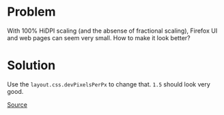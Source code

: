 # Problem

With 100% HiDPI scaling (and the absense of fractional scaling), Firefox UI and web pages can seem very small. How to make it look better?

# Solution

Use the `layout.css.devPixelsPerPx` to change that. `1.5` should look very good.

[Source](https://winaero.com/blog/enable-hidpi-scaling-firefox/)